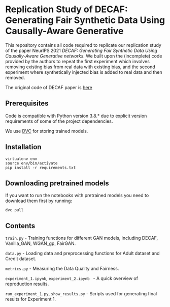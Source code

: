 # Replication Study of DECAF: Generating Fair Synthetic Data Using Causally-Aware Generative

This repository contains all code required to replicate our replication study of the paper NeurIPS 2021 *DECAF: Generating Fair Synthetic Data Using Causally-Aware Generative networks.* We built upon the (incomplete) code provided by the authors to repeat the first experiment which involves removing existing bias from real data with existing bias, and the second experiment where synthetically injected bias is added to real data and then removed.

The original code of DECAF paper is [here]( https://github.com/vanderschaarlab/DECAF)

## Prerequisites

Code is compatible with Python version 3.8.* due to explicit version requirements of some of the project dependencies.

We use [DVC](https://dvc.org/) for storing trained models.

## Installation

```
virtualenv env
source env/bin/activate
pip install -r requirements.txt
```

## Downloading pretrained models

If you want to run the notebooks with pretrained models you need to download them first by running:

```
dvc pull
```

## Contents

`train.py` - Training functions for different GAN models, including DECAF, Vanilla_GAN, WGAN_gp, FairGAN.

`data.py` - Loading data and preprocessing functions for Adult dataset and Credit dataset.

`metrics.py` - Measuring the Data Quality and Fairness.

`experiment_1.ipynb`, `experiment_2.ipynb ` - A quick overview of reproduction results.

`run_experiment_1.py`, `show_results.py` - Scripts used for generating final results for Experiment 1.
